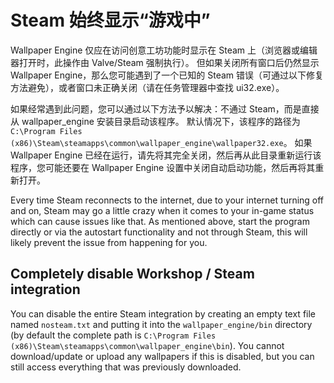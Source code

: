 # Steam 始终显示“游戏中”
Wallpaper Engine 仅应在访问创意工坊功能时显示在 Steam 上（浏览器或编辑器打开时，此操作由 Valve/Steam 强制执行）。 但如果关闭所有窗口后仍然显示 Wallpaper Engine，那么您可能遇到了一个已知的 Steam 错误（可通过以下修复方法避免），或者窗口未正确关闭（请在任务管理器中查找 ui32.exe）。

如果经常遇到此问题，您可以通过以下方法予以解决：不通过 Steam，而是直接从 wallpaper_engine 安装目录启动该程序。 默认情况下，该程序的路径为 `C:\Program Files (x86)\Steam\steamapps\common\wallpaper_engine\wallpaper32.exe`。 如果 Wallpaper Engine 已经在运行，请先将其完全关闭，然后再从此目录重新运行该程序，您可能还要在 Wallpaper Engine 设置中关闭自动启动功能，然后再将其重新打开。

Every time Steam reconnects to the internet, due to your internet turning off and on, Steam may go a little crazy when it comes to your in-game status which can cause issues like that. As mentioned above, start the program directly or via the autostart functionality and not through Steam, this will likely prevent the issue from happening for you.

## Completely disable Workshop / Steam integration
You can disable the entire Steam integration by creating an empty text file named `nosteam.txt` and putting it into the `wallpaper_engine/bin` directory (by default the complete path is `C:\Program Files (x86)\Steam\steamapps\common\wallpaper_engine\bin`). You cannot download/update or upload any wallpapers if this is disabled, but you can still access everything that was previously downloaded. 